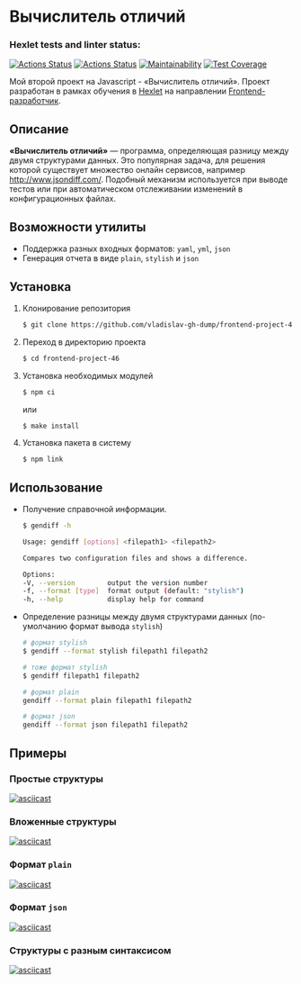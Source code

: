 # Вычислитель отличий

### Hexlet tests and linter status:
[![Actions Status](https://github.com/vladislav-gh-dump/frontend-project-46/actions/workflows/node-js.yml/badge.svg)](https://github.com/vladislav-gh-dump/frontend-project-46/actions)
[![Actions Status](https://github.com/vladislav-gh-dump/frontend-project-46/actions/workflows/hexlet-check.yml/badge.svg)](https://github.com/vladislav-gh-dump/frontend-project-46/actions)
[![Maintainability](https://api.codeclimate.com/v1/badges/02b3b1e5fb5f8547a5a4/maintainability)](https://codeclimate.com/github/vladislav-gh-dump/frontend-project-46/maintainability)
[![Test Coverage](https://api.codeclimate.com/v1/badges/02b3b1e5fb5f8547a5a4/test_coverage)](https://codeclimate.com/github/vladislav-gh-dump/frontend-project-46/test_coverage)

Мой второй проект на Javascript - «Вычислитель отличий». Проект разработан в рамках обучения в [Hexlet](https://ru.hexlet.io/) на направлении [Frontend-разработчик](https://ru.hexlet.io/programs/frontend/).

## Описание
**«Вычислитель отличий»** — программа, определяющая разницу между двумя структурами данных. Это популярная задача, для решения которой существует множество онлайн сервисов, например http://www.jsondiff.com/. Подобный механизм используется при выводе тестов или при автоматическом отслеживании изменений в конфигурационных файлах.

## Возможности утилиты
 - Поддержка разных входных форматов: `yaml`, `yml`, `json`
 - Генерация отчета в виде `plain`, `stylish` и `json`

## Установка
1. Клонирование репозитория
   
    ```bash
    $ git clone https://github.com/vladislav-gh-dump/frontend-project-46.git
    ```

2. Переход в директорию проекта
   
    ```bash
    $ cd frontend-project-46
    ```

3. Установка необходимых модулей
   
    ```bash
    $ npm ci
    ```
   или

    ```bash
    $ make install
    ```

4. Установка пакета в систему
   
    ```bash
    $ npm link
    ```

## Использование
 - Получение справочной информации. 
  
    ```bash
    $ gendiff -h

    Usage: gendiff [options] <filepath1> <filepath2>

    Compares two configuration files and shows a difference. 

    Options:
    -V, --version        output the version number
    -f, --format [type]  format output (default: "stylish")
    -h, --help           display help for command
    ```

 - Определение разницы между двумя структурами данных (по-умолчанию формат вывода `stylish`)

    ```bash
    # формат stylish
    $ gendiff --format stylish filepath1 filepath2

    # тоже формат stylish
    $ gendiff filepath1 filepath2

    # формат plain
    gendiff --format plain filepath1 filepath2
    
    # формат json
    gendiff --format json filepath1 filepath2
    ```

## Примеры
### Простые структуры
[![asciicast](https://asciinema.org/a/CkY73R3UuolcSV90e1xYIt0yX.svg)](https://asciinema.org/a/CkY73R3UuolcSV90e1xYIt0yX)

### Вложенные структуры
[![asciicast](https://asciinema.org/a/jqweOt0hWFILwwW1aGzcWnBlL.svg)](https://asciinema.org/a/jqweOt0hWFILwwW1aGzcWnBlL)

### Формат `plain`
[![asciicast](https://asciinema.org/a/xScvrUAZRV7chSkELUVV7sDzC.svg)](https://asciinema.org/a/xScvrUAZRV7chSkELUVV7sDzC)

### Формат `json`
[![asciicast](https://asciinema.org/a/0vDs7qK4WVuCBbwJUcMML4GOz.svg)](https://asciinema.org/a/0vDs7qK4WVuCBbwJUcMML4GOz)

### Структуры с разным синтаксисом
[![asciicast](https://asciinema.org/a/sLUP7BRuGTpksSkHxPTtP4u8j.svg)](https://asciinema.org/a/sLUP7BRuGTpksSkHxPTtP4u8j)